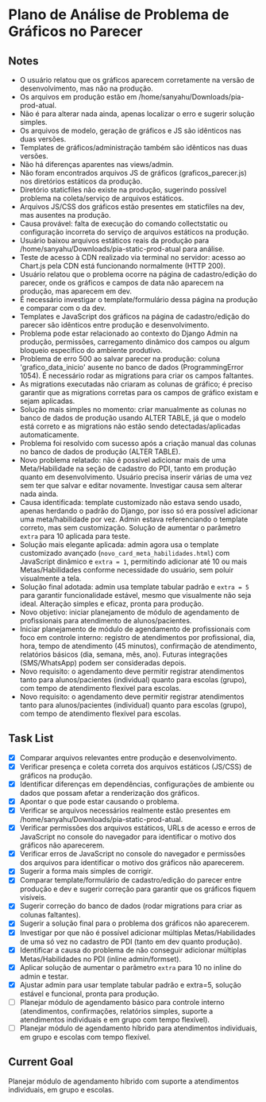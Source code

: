 # Plano de Análise de Problema de Gráficos no Parecer

## Notes
- O usuário relatou que os gráficos aparecem corretamente na versão de desenvolvimento, mas não na produção.
- Os arquivos em produção estão em /home/sanyahu/Downloads/pia-prod-atual.
- Não é para alterar nada ainda, apenas localizar o erro e sugerir solução simples.
- Os arquivos de modelo, geração de gráficos e JS são idênticos nas duas versões.
- Templates de gráficos/administração também são idênticos nas duas versões.
- Não há diferenças aparentes nas views/admin.
- Não foram encontrados arquivos JS de gráficos (graficos_parecer.js) nos diretórios estáticos da produção.
- Diretório staticfiles não existe na produção, sugerindo possível problema na coleta/serviço de arquivos estáticos.
- Arquivos JS/CSS dos gráficos estão presentes em staticfiles na dev, mas ausentes na produção.
- Causa provável: falta de execução do comando collectstatic ou configuração incorreta do serviço de arquivos estáticos na produção.
- Usuário baixou arquivos estáticos reais da produção para /home/sanyahu/Downloads/pia-static-prod-atual para análise.
- Teste de acesso à CDN realizado via terminal no servidor: acesso ao Chart.js pela CDN está funcionando normalmente (HTTP 200).
- Usuário relatou que o problema ocorre na página de cadastro/edição do parecer, onde os gráficos e campos de data não aparecem na produção, mas aparecem em dev.
- É necessário investigar o template/formulário dessa página na produção e comparar com o da dev.
- Templates e JavaScript dos gráficos na página de cadastro/edição do parecer são idênticos entre produção e desenvolvimento.
- Problema pode estar relacionado ao contexto do Django Admin na produção, permissões, carregamento dinâmico dos campos ou algum bloqueio específico do ambiente produtivo.
- Problema de erro 500 ao salvar parecer na produção: coluna 'grafico_data_inicio' ausente no banco de dados (ProgrammingError 1054). É necessário rodar as migrations para criar os campos faltantes.
- As migrations executadas não criaram as colunas de gráfico; é preciso garantir que as migrations corretas para os campos de gráfico existam e sejam aplicadas.
- Solução mais simples no momento: criar manualmente as colunas no banco de dados de produção usando ALTER TABLE, já que o modelo está correto e as migrations não estão sendo detectadas/aplicadas automaticamente.
- Problema foi resolvido com sucesso após a criação manual das colunas no banco de dados de produção (ALTER TABLE).
- Novo problema relatado: não é possível adicionar mais de uma Meta/Habilidade na seção de cadastro do PDI, tanto em produção quanto em desenvolvimento. Usuário precisa inserir várias de uma vez sem ter que salvar e editar novamente. Investigar causa sem alterar nada ainda.
- Causa identificada: template customizado não estava sendo usado, apenas herdando o padrão do Django, por isso só era possível adicionar uma meta/habilidade por vez. Admin estava referenciando o template correto, mas sem customização. Solução de aumentar o parâmetro `extra` para 10 aplicada para teste.
- Solução mais elegante aplicada: admin agora usa o template customizado avançado (`novo_card_meta_habilidades.html`) com JavaScript dinâmico e `extra = 1`, permitindo adicionar até 10 ou mais Metas/Habilidades conforme necessidade do usuário, sem poluir visualmente a tela.
- Solução final adotada: admin usa template tabular padrão e `extra = 5` para garantir funcionalidade estável, mesmo que visualmente não seja ideal. Alteração simples e eficaz, pronta para produção.
- Novo objetivo: iniciar planejamento de módulo de agendamento de profissionais para atendimento de alunos/pacientes.
- Iniciar planejamento de módulo de agendamento de profissionais com foco em controle interno: registro de atendimentos por profissional, dia, hora, tempo de atendimento (45 minutos), confirmação de atendimento, relatórios básicos (dia, semana, mês, ano). Futuras integrações (SMS/WhatsApp) podem ser consideradas depois.
- Novo requisito: o agendamento deve permitir registrar atendimentos tanto para alunos/pacientes (individual) quanto para escolas (grupo), com tempo de atendimento flexível para escolas.
- Novo requisito: o agendamento deve permitir registrar atendimentos tanto para alunos/pacientes (individual) quanto para escolas (grupo), com tempo de atendimento flexível para escolas.

## Task List
- [x] Comparar arquivos relevantes entre produção e desenvolvimento.
- [x] Verificar presença e coleta correta dos arquivos estáticos (JS/CSS) de gráficos na produção.
- [x] Identificar diferenças em dependências, configurações de ambiente ou dados que possam afetar a renderização dos gráficos.
- [x] Apontar o que pode estar causando o problema.
- [x] Verificar se arquivos necessários realmente estão presentes em /home/sanyahu/Downloads/pia-static-prod-atual.
- [x] Verificar permissões dos arquivos estáticos, URLs de acesso e erros de JavaScript no console do navegador para identificar o motivo dos gráficos não aparecerem.
- [x] Verificar erros de JavaScript no console do navegador e permissões dos arquivos para identificar o motivo dos gráficos não aparecerem.
- [x] Sugerir a forma mais simples de corrigir.
- [x] Comparar template/formulário de cadastro/edição do parecer entre produção e dev e sugerir correção para garantir que os gráficos fiquem visíveis.
- [x] Sugerir correção do banco de dados (rodar migrations para criar as colunas faltantes).
- [x] Sugerir a solução final para o problema dos gráficos não aparecerem.
- [x] Investigar por que não é possível adicionar múltiplas Metas/Habilidades de uma só vez no cadastro de PDI (tanto em dev quanto produção).
- [x] Identificar a causa do problema de não conseguir adicionar múltiplas Metas/Habilidades no PDI (inline admin/formset).
- [x] Aplicar solução de aumentar o parâmetro `extra` para 10 no inline do admin e testar.
- [x] Ajustar admin para usar template tabular padrão e extra=5, solução estável e funcional, pronta para produção.
- [ ] Planejar módulo de agendamento básico para controle interno (atendimentos, confirmações, relatórios simples, suporte a atendimentos individuais e em grupo com tempo flexível).
- [ ] Planejar módulo de agendamento híbrido para atendimentos individuais, em grupo e escolas com tempo flexível.

## Current Goal
Planejar módulo de agendamento híbrido com suporte a atendimentos individuais, em grupo e escolas.